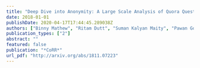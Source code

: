 ```yaml
---
title: "Deep Dive into Anonymity: A Large Scale Analysis of Quora Questions"
date: 2018-01-01
publishDate: 2020-04-17T17:44:45.289038Z
authors: ["Binny Mathew", "Ritam Dutt", "Suman Kalyan Maity", "Pawan Goyal", "Animesh Mukherjee"]
publication_types: ["2"]
abstract: ""
featured: false
publication: "*CoRR*"
url_pdf: "http://arxiv.org/abs/1811.07223"
---
```



